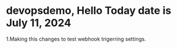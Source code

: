 # devopsdemo, Hello Today date is July 11, 2024
1.Making this changes to test webhook trigerring settings.
